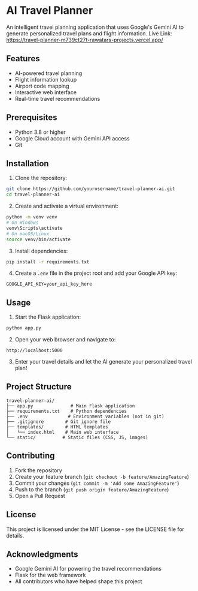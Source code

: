 # AI Travel Planner

An intelligent travel planning application that uses Google's Gemini AI to generate personalized travel plans and flight information.
Live Link: https://travel-planner-m739ct27t-rawatars-projects.vercel.app/

## Features

- AI-powered travel planning
- Flight information lookup
- Airport code mapping
- Interactive web interface
- Real-time travel recommendations

## Prerequisites

- Python 3.8 or higher
- Google Cloud account with Gemini API access
- Git

## Installation

1. Clone the repository:
```bash
git clone https://github.com/yourusername/travel-planner-ai.git
cd travel-planner-ai
```

2. Create and activate a virtual environment:
```bash
python -m venv venv
# On Windows
venv\Scripts\activate
# On macOS/Linux
source venv/bin/activate
```

3. Install dependencies:
```bash
pip install -r requirements.txt
```

4. Create a `.env` file in the project root and add your Google API key:
```
GOOGLE_API_KEY=your_api_key_here
```

## Usage

1. Start the Flask application:
```bash
python app.py
```

2. Open your web browser and navigate to:
```
http://localhost:5000
```

3. Enter your travel details and let the AI generate your personalized travel plan!

## Project Structure

```
travel-planner-ai/
├── app.py              # Main Flask application
├── requirements.txt    # Python dependencies
├── .env               # Environment variables (not in git)
├── .gitignore        # Git ignore file
├── templates/        # HTML templates
│   └── index.html    # Main web interface
└── static/          # Static files (CSS, JS, images)
```

## Contributing

1. Fork the repository
2. Create your feature branch (`git checkout -b feature/AmazingFeature`)
3. Commit your changes (`git commit -m 'Add some AmazingFeature'`)
4. Push to the branch (`git push origin feature/AmazingFeature`)
5. Open a Pull Request

## License

This project is licensed under the MIT License - see the LICENSE file for details.

## Acknowledgments

- Google Gemini AI for powering the travel recommendations
- Flask for the web framework
- All contributors who have helped shape this project
